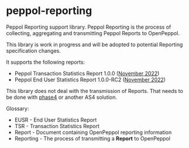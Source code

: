 # peppol-reporting

Peppol Reporting support library.
Peppol Reporting is the process of collecting, aggregating and transmitting Peppol Reports to OpenPeppol. 

This library is work in progress and will be adopted to potential Reporting specification changes.

It supports the following reports:
* Peppol Transaction Statistics Report 1.0.0 ([November 2022](https://openpeppol.atlassian.net/wiki/spaces/RR/pages/2967863297/End+user+statistics+reporting+BIS+22+November+2022))
* Peppol End User Statistics Report 1.0.0-RC2 ([November 2022](https://openpeppol.atlassian.net/wiki/spaces/RR/pages/2967863297/End+user+statistics+reporting+BIS+22+November+2022))

This library does not deal with the transmission of Reports. That needs to be done with [phase4](https://github.com/phax/phase4) or another AS4 solution.

Glossary:
* EUSR - End User Statistics Report
* TSR - Transaction Statistics Report
* Report - Document containing OpenPeppol reporting information
* Reporting - The process of transmitting a **Report** to OpenPeppol
